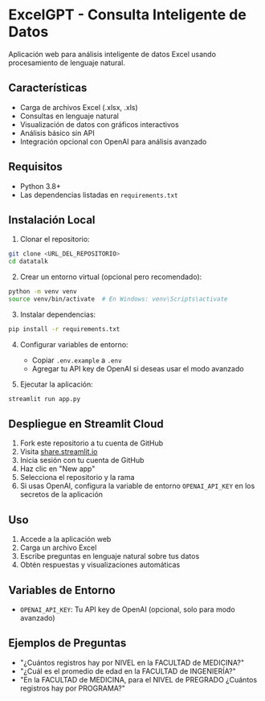# ExcelGPT - Consulta Inteligente de Datos

Aplicación web para análisis inteligente de datos Excel usando procesamiento de lenguaje natural.

## Características

- Carga de archivos Excel (.xlsx, .xls)
- Consultas en lenguaje natural
- Visualización de datos con gráficos interactivos
- Análisis básico sin API
- Integración opcional con OpenAI para análisis avanzado

## Requisitos

- Python 3.8+
- Las dependencias listadas en `requirements.txt`

## Instalación Local

1. Clonar el repositorio:
```bash
git clone <URL_DEL_REPOSITORIO>
cd datatalk
```

2. Crear un entorno virtual (opcional pero recomendado):
```bash
python -m venv venv
source venv/bin/activate  # En Windows: venv\Scripts\activate
```

3. Instalar dependencias:
```bash
pip install -r requirements.txt
```

4. Configurar variables de entorno:
   - Copiar `.env.example` a `.env`
   - Agregar tu API key de OpenAI si deseas usar el modo avanzado

5. Ejecutar la aplicación:
```bash
streamlit run app.py
```

## Despliegue en Streamlit Cloud

1. Fork este repositorio a tu cuenta de GitHub
2. Visita [share.streamlit.io](https://share.streamlit.io)
3. Inicia sesión con tu cuenta de GitHub
4. Haz clic en "New app"
5. Selecciona el repositorio y la rama
6. Si usas OpenAI, configura la variable de entorno `OPENAI_API_KEY` en los secretos de la aplicación

## Uso

1. Accede a la aplicación web
2. Carga un archivo Excel
3. Escribe preguntas en lenguaje natural sobre tus datos
4. Obtén respuestas y visualizaciones automáticas

## Variables de Entorno

- `OPENAI_API_KEY`: Tu API key de OpenAI (opcional, solo para modo avanzado)

## Ejemplos de Preguntas

- "¿Cuántos registros hay por NIVEL en la FACULTAD de MEDICINA?"
- "¿Cuál es el promedio de edad en la FACULTAD de INGENIERÍA?"
- "En la FACULTAD de MEDICINA, para el NIVEL de PREGRADO ¿Cuántos registros hay por PROGRAMA?" 